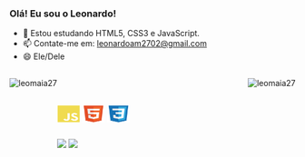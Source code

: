 ### Olá! Eu sou o Leonardo!
- 🌱 Estou estudando HTML5, CSS3 e JavaScript.
- 📫 Contate-me em: leonardoam2702@gmail.com
- 😄 Ele/Dele
##

<p><img height="180em" align="left" src="https://github-readme-stats.vercel.app/api/top-langs?username=leonardomaia&show_icons=true&locale=pt-br&theme=dracula" alt="leomaia27" /></p>

<p>&nbsp;<img height="180em" align="right" src="https://github-readme-stats.vercel.app/api?username=leomaia27&show_icons=true&locale=pt-br&theme=dracula" alt="leomaia27" /></p>

<div style="display: inline_block"><br>
  <img align="center" alt="Rafa-Js" height="30" width="40" src="https://raw.githubusercontent.com/devicons/devicon/master/icons/javascript/javascript-plain.svg">
  <img align="center" alt="Rafa-HTML" height="30" width="40" src="https://raw.githubusercontent.com/devicons/devicon/master/icons/html5/html5-original.svg">
  <img align="center" alt="Rafa-CSS" height="30" width="40" src="https://raw.githubusercontent.com/devicons/devicon/master/icons/css3/css3-original.svg">
 </div>
 
 ##
<div> 
  <a href="https://www.instagram.com/leonardo_maia25/" target="_blank"><img src="https://img.shields.io/badge/-Instagram-%23E4405F?style=for-the-badge&logo=instagram&logoColor=white" target="_blank"></a>
  <a href="https://www.linkedin.com/in/leonardo-maia-60b0151aa/" target="_blank"><img src="https://img.shields.io/badge/-LinkedIn-%230077B5?style=for-the-badge&logo=linkedin&logoColor=white" target="_blank"></a>   
</div>

